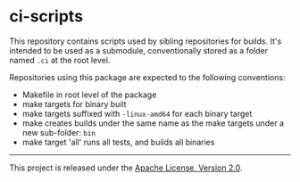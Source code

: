 ci-scripts
==========

This repository contains scripts used by sibling repositories for builds. It's
intended to be used as a submodule, conventionally stored as a folder named
`.ci` at the root level.

Repositories using this package are expected to the following conventions:
  - Makefile in root level of the package
  - make targets for binary built
  - make targets suffixed with `-linux-amd64` for each binary target
  - make creates builds under the same name as the make targets under a new
    sub-folder: `bin`
  - make target 'all' runs all tests, and builds all binaries

<hr>

This project is released under the [Apache License, Version 2.0](LICENSE).
